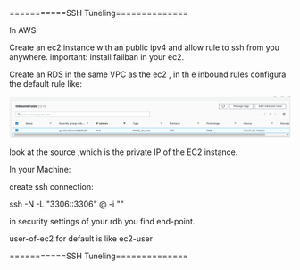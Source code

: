 ===========SSH Tuneling==============

In AWS:

Create an ec2 instance with an public ipv4 and allow rule to ssh from you  anywhere.
important: install failban in your ec2.

Create an RDS in the same VPC as the ec2 , in th e inbound rules configura the default rule  like:

![set](https://github.com/libialany/aws-notas/blob/main/DRB/last-set.png)

look at the source ,which is the private IP of the EC2 instance.

In your Machine:

create ssh connection:

ssh -N -L "3306:<endpoint-database-rds>:3306" <user-of-ec2>@<ec2-public-ip> -i "<ssh-key>"

in security settings of your rdb  you find end-point.

user-of-ec2 for default is like ec2-user

===========SSH Tuneling==============
